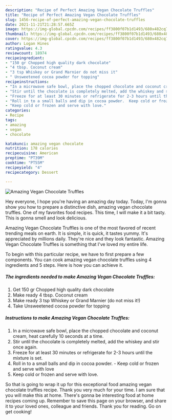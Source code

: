 ```yaml
---
description: "Recipe of Perfect Amazing Vegan Chocolate Truffles"
title: "Recipe of Perfect Amazing Vegan Chocolate Truffles"
slug: 1456-recipe-of-perfect-amazing-vegan-chocolate-truffles
date: 2021-11-21T21:28:57.665Z
image: https://img-global.cpcdn.com/recipes/ff3800f07b1d1493/680x482cq70/amazing-vegan-chocolate-truffles-recipe-main-photo.jpg
thumbnail: https://img-global.cpcdn.com/recipes/ff3800f07b1d1493/680x482cq70/amazing-vegan-chocolate-truffles-recipe-main-photo.jpg
cover: https://img-global.cpcdn.com/recipes/ff3800f07b1d1493/680x482cq70/amazing-vegan-chocolate-truffles-recipe-main-photo.jpg
author: Logan Hines
ratingvalue: 4.3
reviewcount: 18974
recipeingredient:
- "150 gr Chopped high quality dark chocolate"
- "4 tbsp. Coconut cream"
- "3 tsp Whiskey or Grand Marnier do not miss it"
- " Unsweetened cocoa powder for topping"
recipeinstructions:
- "In a microwave safe bowl, place the chopped chocolate and coconut cream, heat carefully 10 seconds at a time."
- "Stir until the chocolate is completely melted, add the whiskey and stir once again."
- "Freeze for at least 30 minutes or refrigerate for 2-3 hours until the mixture is set."
- "Roll in to a small balls and dip in cocoa powder.  Keep cold or frozen and serve with love"
- "Keep cold or frozen and serve with love."
categories:
- Recipe
tags:
- amazing
- vegan
- chocolate

katakunci: amazing vegan chocolate 
nutrition: 178 calories
recipecuisine: American
preptime: "PT39M"
cooktime: "PT55M"
recipeyield: "4"
recipecategory: Dessert

---
```



![Amazing Vegan Chocolate Truffles](https://img-global.cpcdn.com/recipes/ff3800f07b1d1493/680x482cq70/amazing-vegan-chocolate-truffles-recipe-main-photo.jpg)

Hey everyone, I hope you're having an amazing day today. Today, I'm gonna show you how to prepare a distinctive dish, amazing vegan chocolate truffles. One of my favorites food recipes. This time, I will make it a bit tasty. This is gonna smell and look delicious.



Amazing Vegan Chocolate Truffles is one of the most favored of recent trending meals on earth. It is simple, it is quick, it tastes yummy. It's appreciated by millions daily. They're nice and they look fantastic. Amazing Vegan Chocolate Truffles is something that I've loved my entire life.


To begin with this particular recipe, we have to first prepare a few components. You can cook amazing vegan chocolate truffles using 4 ingredients and 5 steps. Here is how you can achieve it.

<!--inarticleads1-->

##### The ingredients needed to make Amazing Vegan Chocolate Truffles:

1. Get 150 gr Chopped high quality dark chocolate
1. Make ready 4 tbsp. Coconut cream
1. Make ready 3 tsp Whiskey or Grand Marnier (do not miss it!)
1. Take  Unsweetened cocoa powder for topping




<!--inarticleads2-->

##### Instructions to make Amazing Vegan Chocolate Truffles:

1. In a microwave safe bowl, place the chopped chocolate and coconut cream, heat carefully 10 seconds at a time.
1. Stir until the chocolate is completely melted, add the whiskey and stir once again.
1. Freeze for at least 30 minutes or refrigerate for 2-3 hours until the mixture is set.
1. Roll in to a small balls and dip in cocoa powder.  - Keep cold or frozen and serve with love
1. Keep cold or frozen and serve with love.




So that is going to wrap it up for this exceptional food amazing vegan chocolate truffles recipe. Thank you very much for your time. I am sure that you will make this at home. There's gonna be interesting food at home recipes coming up. Remember to save this page on your browser, and share it to your loved ones, colleague and friends. Thank you for reading. Go on get cooking!
